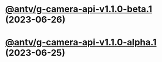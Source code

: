 # [@antv/g-camera-api-v1.1.0-beta.1](https://github.com/antvis/g/compare/@antv/g-camera-api@1.0.40...@antv/g-camera-api@1.1.0-beta.1) (2023-06-26)

# [@antv/g-camera-api-v1.1.0-alpha.1](https://github.com/antvis/g/compare/@antv/g-camera-api@1.0.40...@antv/g-camera-api@1.1.0-alpha.1) (2023-06-25)
